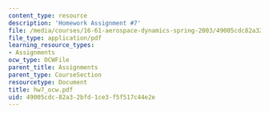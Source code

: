 ```yaml
---
content_type: resource
description: 'Homework Assignment #7'
file: /media/courses/16-61-aerospace-dynamics-spring-2003/49005cdc82a32bfd1ce3f5f517c44e2e_hw7_ocw.pdf
file_type: application/pdf
learning_resource_types:
- Assignments
ocw_type: OCWFile
parent_title: Assignments
parent_type: CourseSection
resourcetype: Document
title: hw7_ocw.pdf
uid: 49005cdc-82a3-2bfd-1ce3-f5f517c44e2e
---
```

